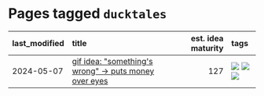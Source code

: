 # Pages tagged `ducktales`

|last_modified|title|est. idea maturity|tags
|:---|:---|---:|:---|
|2024-05-07|[gif idea: "something's wrong" -> puts money over eyes](../ducktales_gif.md)|127|[![](https://img.shields.io/badge/tag-art-35d2ce)](../tags/art.md) [![](https://img.shields.io/badge/tag-ducktales-957448)](../tags/ducktales.md) [![](https://img.shields.io/badge/tag-gif-936135)](../tags/gif.md)|